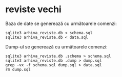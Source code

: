 # reviste vechi

Baza de date se generează cu următoarele comenzi:
```
sqlite3 arhiva_reviste.db < schema.sql
sqlite3 arhiva_reviste.db < data.sql
```

Dump-ul se generează cu următoarele comenzi:
```
sqlite3 arhiva_reviste.db .schema > schema.sql
sqlite3 arhiva_reviste.db .dump > dump.sql
grep -vx -f schema.sql dump.sql > data.sql
rm dump.sql
```
